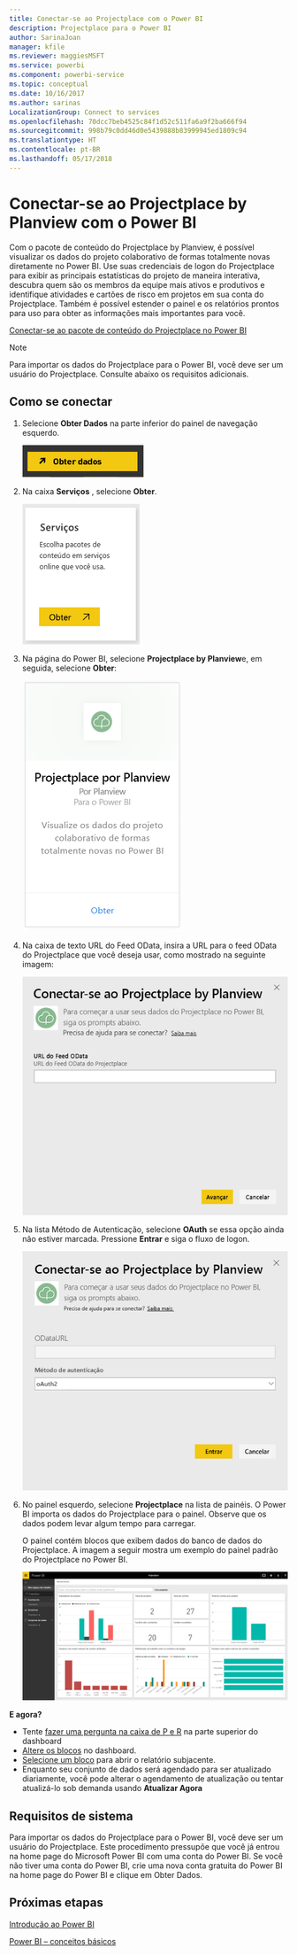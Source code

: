 ```yaml
---
title: Conectar-se ao Projectplace com o Power BI
description: Projectplace para o Power BI
author: SarinaJoan
manager: kfile
ms.reviewer: maggiesMSFT
ms.service: powerbi
ms.component: powerbi-service
ms.topic: conceptual
ms.date: 10/16/2017
ms.author: sarinas
LocalizationGroup: Connect to services
ms.openlocfilehash: 70dcc7beb4525c84f1d52c511fa6a9f2ba666f94
ms.sourcegitcommit: 998b79c0dd46d0e5439888b83999945ed1809c94
ms.translationtype: HT
ms.contentlocale: pt-BR
ms.lasthandoff: 05/17/2018
---
```

# <a name="connect-to-projectplace-by-planview-with-power-bi"></a>Conectar-se ao Projectplace by Planview com o Power BI
Com o pacote de conteúdo do Projectplace by Planview, é possível visualizar os dados do projeto colaborativo de formas totalmente novas diretamente no Power BI. Use suas credenciais de logon do Projectplace para exibir as principais estatísticas do projeto de maneira interativa, descubra quem são os membros da equipe mais ativos e produtivos e identifique atividades e cartões de risco em projetos em sua conta do Projectplace. Também é possível estender o painel e os relatórios prontos para uso para obter as informações mais importantes para você.

[Conectar-se ao pacote de conteúdo do Projectplace no Power BI](https://app.powerbi.com/getdata/services/projectplace)

>[!NOTE]
>Para importar os dados do Projectplace para o Power BI, você deve ser um usuário do Projectplace. Consulte abaixo os requisitos adicionais.

## <a name="how-to-connect"></a>Como se conectar
1. Selecione **Obter Dados** na parte inferior do painel de navegação esquerdo.
   
    ![](media/service-connect-to-projectplace/get.png)
2. Na caixa **Serviços** , selecione **Obter**.
   
    ![](media/service-connect-to-projectplace/services.png)
3. Na página do Power BI, selecione **Projectplace by Planview**e, em seguida, selecione **Obter**:  
   
    ![](media/service-connect-to-projectplace/projectplace.png)
4. Na caixa de texto URL do Feed OData, insira a URL para o feed OData do Projectplace que você deseja usar, como mostrado na seguinte imagem:
   
    ![](media/service-connect-to-projectplace/params.png)
5. Na lista Método de Autenticação, selecione **OAuth** se essa opção ainda não estiver marcada. Pressione **Entrar** e siga o fluxo de logon.  
   
   ![](media/service-connect-to-projectplace/creds.png)
6. No painel esquerdo, selecione **Projectplace** na lista de painéis. O Power BI importa os dados do Projectplace para o painel. Observe que os dados podem levar algum tempo para carregar.  
   
    O painel contém blocos que exibem dados do banco de dados do Projectplace. A imagem a seguir mostra um exemplo do painel padrão do Projectplace no Power BI.
   
    ![](media/service-connect-to-projectplace/dashboard.png)

**E agora?**

* Tente [fazer uma pergunta na caixa de P e R](power-bi-q-and-a.md) na parte superior do dashboard
* [Altere os blocos](service-dashboard-edit-tile.md) no dashboard.
* [Selecione um bloco](service-dashboard-tiles.md) para abrir o relatório subjacente.
* Enquanto seu conjunto de dados será agendado para ser atualizado diariamente, você pode alterar o agendamento de atualização ou tentar atualizá-lo sob demanda usando **Atualizar Agora**

## <a name="system-requirements"></a>Requisitos de sistema
Para importar os dados do Projectplace para o Power BI, você deve ser um usuário do Projectplace. Este procedimento pressupõe que você já entrou na home page do Microsoft Power BI com uma conta do Power BI. Se você não tiver uma conta do Power BI, crie uma nova conta gratuita do Power BI na home page do Power BI e clique em Obter Dados.

## <a name="next-steps"></a>Próximas etapas
[Introdução ao Power BI](service-get-started.md)

[Power BI – conceitos básicos](service-basic-concepts.md)


